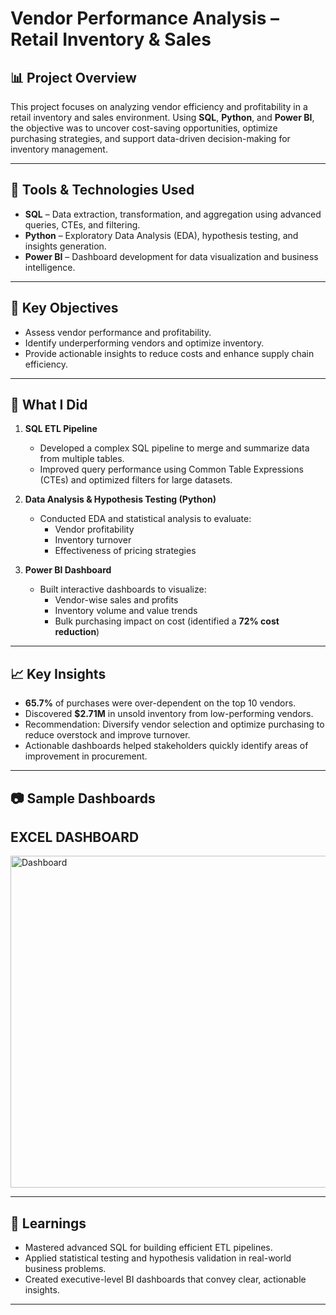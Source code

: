 # Vendor Performance Analysis – Retail Inventory & Sales

## 📊 Project Overview

This project focuses on analyzing vendor efficiency and profitability in a retail inventory and sales environment. Using **SQL**, **Python**, and **Power BI**, the objective was to uncover cost-saving opportunities, optimize purchasing strategies, and support data-driven decision-making for inventory management.

---

## 🧰 Tools & Technologies Used

- **SQL** – Data extraction, transformation, and aggregation using advanced queries, CTEs, and filtering.
- **Python** – Exploratory Data Analysis (EDA), hypothesis testing, and insights generation.
- **Power BI** – Dashboard development for data visualization and business intelligence.

---

## 📌 Key Objectives

- Assess vendor performance and profitability.
- Identify underperforming vendors and optimize inventory.
- Provide actionable insights to reduce costs and enhance supply chain efficiency.

---

## 🚀 What I Did

1. **SQL ETL Pipeline**  
   - Developed a complex SQL pipeline to merge and summarize data from multiple tables.  
   - Improved query performance using Common Table Expressions (CTEs) and optimized filters for large datasets.

2. **Data Analysis & Hypothesis Testing (Python)**  
   - Conducted EDA and statistical analysis to evaluate:
     - Vendor profitability
     - Inventory turnover
     - Effectiveness of pricing strategies

3. **Power BI Dashboard**  
   - Built interactive dashboards to visualize:
     - Vendor-wise sales and profits
     - Inventory volume and value trends
     - Bulk purchasing impact on cost (identified a **72% cost reduction**)

---

## 📈 Key Insights

- **65.7%** of purchases were over-dependent on the top 10 vendors.
- Discovered **$2.71M** in unsold inventory from low-performing vendors.
- Recommendation: Diversify vendor selection and optimize purchasing to reduce overstock and improve turnover.
- Actionable dashboards helped stakeholders quickly identify areas of improvement in procurement.

---

## 📷 Sample Dashboards

## EXCEL DASHBOARD

<img width="1191" height="531" alt="Dashboard" src="https://github.com/user-attachments/assets/46ea9673-e29b-4506-856f-9e163f1093a1" />

---

## 🧠 Learnings

- Mastered advanced SQL for building efficient ETL pipelines.
- Applied statistical testing and hypothesis validation in real-world business problems.
- Created executive-level BI dashboards that convey clear, actionable insights.

---

